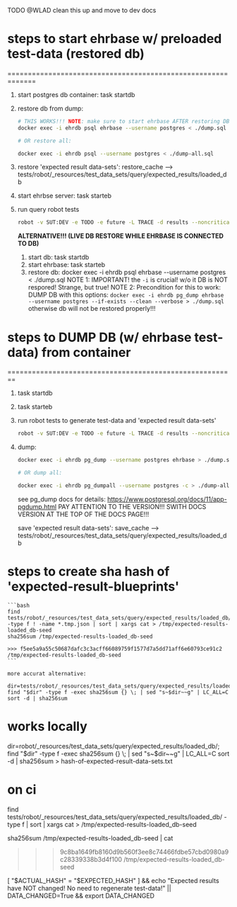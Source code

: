 
TODO @WLAD clean this up and move to dev docs

# steps to start ehrbase w/ preloaded test-data (restored db)
=============================================================

1. start postgres db container: task startdb
2. restore db from dump:
   
   ```bash
   # THIS WORKS!!! NOTE: make sure to start ehrbase AFTER restoring DB!!!
   docker exec -i ehrdb psql ehrbase --username postgres < ./dump.sql

   # OR restore all:

   docker exec -i ehrdb psql --username postgres < ./dump-all.sql
   ```

3. restore 'expected result data-sets':
   restore_cache --> tests/robot/_resources/test_data_sets/query/expected_results/loaded_db

4. start ehrbse server:         task starteb
5. run query robot tests
   
   ```bash
   robot -v SUT:DEV -e TODO -e future -L TRACE -d results --noncritical not-ready -i AQL_adhoc-queryANDloaded_db robot/QUERY_SERVICE_TESTS/
   ```

   **ALTERNATIVE!!! (LIVE DB RESTORE WHILE EHRBASE IS CONNECTED TO DB)**
   1. start db: task startdb
   2. start ehrbase: task starteb
   3. restore db: docker exec -i ehrdb psql ehrbase --username postgres < ./dump.sql
      NOTE 1: IMPORTANT! the `-i` is crucial! w/o it DB is NOT respored! Strange, but true!
      NOTE 2: Precondition for this to work:
      DUMP DB with this options: `docker exec -i ehrdb pg_dump ehrbase --username postgres --if-exists --clean --verbose > ./dump.sql`
      otherwise db will not be restored properly!!!




# steps to DUMP DB (w/ ehrbase test-data) from container
========================================================

1. task startdb
2. task starteb
3. run robot tests to generate test-data and 'expected result data-sets'
   
   ```bash
   robot -v SUT:DEV -e TODO -e future -L TRACE -d results --noncritical not-ready -i AQL_adhoc-queryANDloaded_db robot/QUERY_SERVICE_TESTS/
   ```

4. dump:
   
   ```bash
   docker exec -i ehrdb pg_dump --username postgres ehrbase > ./dump.sql

   # OR dump all:

   docker exec -i ehrdb pg_dumpall --username postgres -c > ./dump-all.sql
   ```

   see pg_dump docs for details: https://www.postgresql.org/docs/11/app-pgdump.html
                                 PAY ATTENTION TO THE VERSION!!!
                                 SWITH DOCS VERSION AT THE TOP OF THE DOCS PAGE!!!

   save 'expected result data-sets':
   save_cache --> tests/robot/_resources/test_data_sets/query/expected_results/loaded_db


# steps to create sha hash of 'expected-result-blueprints'
    ```bash
    find tests/robot/_resources/test_data_sets/query/expected_results/loaded_db/ -type f ! -name *.tmp.json | sort | xargs cat > /tmp/expected-results-loaded_db-seed
    sha256sum /tmp/expected-results-loaded_db-seed

    >>> f5ee5a9a55c50687dafc3c3acff66089759f1577d7a5dd71aff6e60793ce91c2  /tmp/expected-results-loaded_db-seed
    ```

    more accurat alternative:

    dir=tests/robot/_resources/test_data_sets/query/expected_results/loaded_db/; find "$dir" -type f -exec sha256sum {} \; | sed "s~$dir~~g" | LC_ALL=C sort -d | sha256sum



# works locally
dir=robot/_resources/test_data_sets/query/expected_results/loaded_db/; find "$dir" -type f -exec sha256sum {} \; | sed "s~$dir~~g" | LC_ALL=C sort -d | sha256sum > hash-of-expected-result-data-sets.txt



# on ci
find tests/robot/_resources/test_data_sets/query/expected_results/loaded_db/ -type f | sort | xargs cat > /tmp/expected-results-loaded_db-seed

sha256sum /tmp/expected-results-loaded_db-seed | cat
>>> 9c8ba1649fb8160d9b560f3ee8c74466fdbe57cbd0980a9c28339338b3d4f100  /tmp/expected-results-loaded_db-seed


[ "$ACTUAL_HASH" = "$EXPECTED_HASH" ] && echo "Expected results have NOT changed! No need to regenerate test-data!" || DATA_CHANGED=True && export DATA_CHANGED


